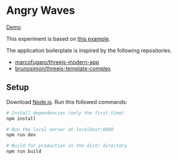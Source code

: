 # Angry Waves

[Demo](https://angry-waves.vercel.app/)

This experiment is based on [this example](https://threejs.org/examples/?q=gpgpu#webgl_gpgpu_water).

The application boilerplate is inspired by the following repositories.

- [marcofugaro/threejs-modern-app](https://github.com/marcofugaro/threejs-modern-app)
- [brunosimon/threejs-template-complex](https://github.com/brunosimon/threejs-template-complex/)

## Setup

Download [Node.js](https://nodejs.org/en/download/).
Run this followed commands:

```bash
# Install dependencies (only the first time)
npm install

# Run the local server at localhost:8080
npm run dev

# Build for production in the dist/ directory
npm run build
```
